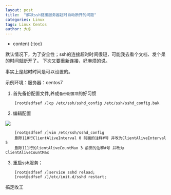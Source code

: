 ```yaml
---
layout: post
title:  "解决ssh链接服务器超时自动断开的问题"
categories: Linux
tags: Linux Centos
author: 大东
---
```


* content
{:toc}

默认情况下，为了安全性；ssh的连接超时时间很短，可能我去看个文档、发个呆的时间就断开了。
下次又要重新连接，好麻烦的说。

事实上是超时时间是可以设置的。

示例环境：服务器：centos7

1. 首先备份配置文件,养成`备份配置项`的好习惯


```
    [root@sdfsef /]cp /etc/ssh/sshd_config /etc/ssh/sshd_config.bak 
```

2. 编辑配置

![](http://www.qiehe.net/image/20170330150359.jpg)

```
    [root@sdfsef /]vim /etc/ssh/sshd_config    
    删除110行ClientAliveInterval 0 前面的注释#号 并改为ClientAliveInterval 5
    删除111行的lientAliveCountMax 3 前面的注释#号 并改为ClientAliveCountMax

```
                                        
3. 重启ssh服务；
``` 
    [root@sdfsef /]service sshd reload;
    [root@sdfsef /]/etc/init.d/sshd restart;
```

搞定收工
